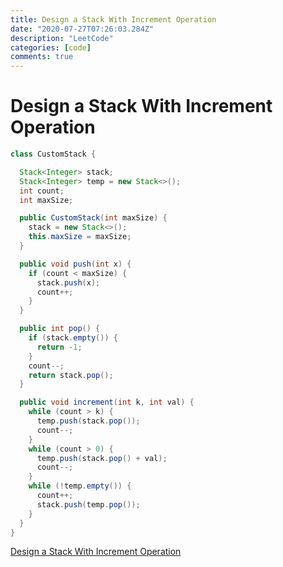 ```yaml
---
title: Design a Stack With Increment Operation
date: "2020-07-27T07:26:03.284Z"
description: "LeetCode"
categories: [code]
comments: true
---
```


# Design a Stack With Increment Operation

~~~java
class CustomStack {

  Stack<Integer> stack;
  Stack<Integer> temp = new Stack<>();
  int count;
  int maxSize;

  public CustomStack(int maxSize) {
    stack = new Stack<>();
    this.maxSize = maxSize;
  }

  public void push(int x) {
    if (count < maxSize) {
      stack.push(x);
      count++;
    }
  }

  public int pop() {
    if (stack.empty()) {
      return -1;
    }
    count--;
    return stack.pop();
  }

  public void increment(int k, int val) {
    while (count > k) {
      temp.push(stack.pop());
      count--;
    }
    while (count > 0) {
      temp.push(stack.pop() + val);
      count--;
    }
    while (!temp.empty()) {
      count++;
      stack.push(temp.pop());
    }
  }
}
~~~

[Design a Stack With Increment Operation](https://leetcode.com/problems/design-a-stack-with-increment-operation/)

